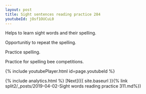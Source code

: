 ```yaml
---
layout: post
title: Sight sentences reading practice 284
youtubeId: jOsf1OUCuL0
---
```

 
 
Helps to learn sight words and their spelling.

Opportunitiy to repeat the spelling. 

Practice spelling. 
 
Practice for spelling bee competitions. 
 
{% include youtubePlayer.html id=page.youtubeId %}
 
 
{% include analytics.html %} 
[Next]({{ site.baseurl }}{% link  split2/_posts/2019-04-02-Sight words reading practice 311.md%})
 
